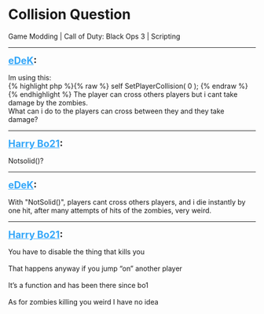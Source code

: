 # Collision Question
Game Modding | Call of Duty: Black Ops 3 | Scripting

---
<strong style="font-size: 1.4em;"><span style="text-decoration: underline;text-decoration-color: #34a7f9;"><span style="color:#34a7f9;">eDeK</span></span>:</strong>

<p>Im using this:<br />{% highlight php %}{% raw %}
self SetPlayerCollision( 0 );
{% endraw %}{% endhighlight %}
The player can cross others players but i cant take damage by the zombies.<br />What can i do to the players can cross between they and they take damage?</p>

---
<strong style="font-size: 1.4em;"><span style="text-decoration: underline;text-decoration-color: #34a7f9;"><span style="color:#34a7f9;">Harry Bo21</span></span>:</strong>

<p>Notsolid()?</p>

---
<strong style="font-size: 1.4em;"><span style="text-decoration: underline;text-decoration-color: #34a7f9;"><span style="color:#34a7f9;">eDeK</span></span>:</strong>

<p>With &quot;NotSolid()&quot;, players cant cross others players, and i die instantly by one hit, after many attempts of hits of the zombies, very weird.</p>

---
<strong style="font-size: 1.4em;"><span style="text-decoration: underline;text-decoration-color: #34a7f9;"><span style="color:#34a7f9;">Harry Bo21</span></span>:</strong>

<p>You have to disable the thing that kills you<br /><br />That happens anyway if you jump “on” another player<br /><br />It’s a function and has been there since bo1<br /><br />As for zombies killing you weird I have no idea</p>
